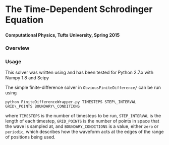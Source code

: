 # The Time-Dependent Schrodinger Equation
###
#### Computational Physics, Tufts University, Spring 2015


### Overview


### Usage

This solver was written using and has been tested for Python 2.7.x with Numpy 1.8
and Scipy 

The simple finite-difference solver in `ObviousFiniteDifference/` can be run using

`python FiniteDifferenceWrapper.py TIMESTEPS STEP\_INTERVAL GRID\_POINTS
   BOUNDARY\_CONDITIONS`

where `TIMESTEPS` is the number of timesteps to be run, `STEP_INTERVAL` is the
length of each timestep, `GRID_POINTS` is the number of points in space that the
wave is sampled at, and `BOUNDARY_CONDITIONS` is a value, either `zero` or
`periodic`, which describes how the waveform acts at the edges of the range of
positions being used.

